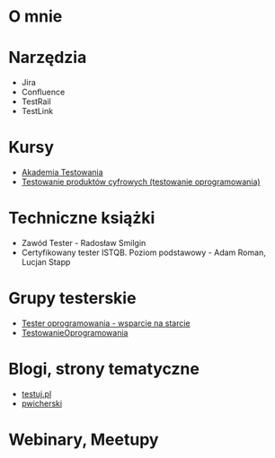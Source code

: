 # O mnie
# Narzędzia
* Jira
* Confluence
* TestRail
* TestLink
# Kursy
* [Akademia Testowania](https://testuj.pl/)
* [Testowanie produktów cyfrowych (testowanie oprogramowania)](https://www.udemy.com/course/testowanie-produktow-cyfrowych/)
# Techniczne książki
* Zawód Tester - Radosław Smilgin
* Certyfikowany tester ISTQB. Poziom podstawowy - Adam Roman, Lucjan Stapp
# Grupy testerskie
* [Tester oprogramowania - wsparcie na starcie](https://www.facebook.com/groups/testeroprogramowania)
* [TestowanieOprogramowania](https://www.facebook.com/groups/TestowanieOprogramowania)
# Blogi, strony tematyczne
* [testuj.pl](www.testuj.pl)
* [pwicherski](https://pwicherski.gitbook.io/testowanie-oprogramowania/)
# Webinary, Meetupy
